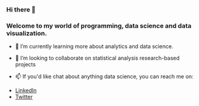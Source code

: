 ### Hi there 👋

### Welcome to my world of programming, data science and data visualization.

- 🌱 I’m currently learning more about analytics and data science.
- 👯 I’m looking to collaborate on statistical analysis research-based projects

- 📫 If you'd like chat about anything data science, you can reach me on: 
* [LinkedIn](https://www.linkedin.com/in/preethi-evelyn-sadanandan/)
* [Twitter](https://twitter.com/EvelynPreethi)
